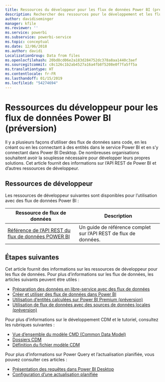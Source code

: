 ```yaml
---
title: Ressources du développeur pour les flux de données Power BI (préversion)
description: Rechercher des ressources pour le développement et les flux de données Power BI
author: davidiseminger
manager: kfile
ms.reviewer: ''
ms.service: powerbi
ms.subservice: powerbi-service
ms.topic: conceptual
ms.date: 12/06/2018
ms.author: davidi
LocalizationGroup: Data from files
ms.openlocfilehash: 20bd8cd06e2a183d284752dc378a8aa1440c3aef
ms.sourcegitcommit: c8c126c1b2ab4527a16a4fb8f5208e0f7fa5ff5a
ms.translationtype: HT
ms.contentlocale: fr-FR
ms.lasthandoff: 01/15/2019
ms.locfileid: "54274694"
---
```

# <a name="developer-resources-for-power-bi-dataflows-preview"></a>Ressources du développeur pour les flux de données Power BI (préversion)

Il y a plusieurs façons d’utiliser des flux de données sans code, en les créant ou en les connectant à des entités dans le service Power BI et en s’y connectant dans Power BI Desktop. De nombreuses organisations souhaitent avoir la souplesse nécessaire pour développer leurs propres solutions. Cet article fournit des informations sur l’API REST de Power BI et d’autres ressources de développeur.


## <a name="developer-resources"></a>Ressources de développeur

Les ressources de développeur suivantes sont disponibles pour l’utilisation avec des flux de données Power BI :


| Ressource de flux de données | Description |
| --- | --- |
| [Référence de l’API REST du flux de données POWER BI](https://go.microsoft.com/fwlink/?linkid=2047629)    | Un guide de référence complet sur l’API REST de flux de données.|


## <a name="next-steps"></a>Étapes suivantes

Cet article fournit des informations sur les ressources de développeur pour les flux de données. Pour plus d’informations sur les flux de données, les articles suivants peuvent être utiles :

* [Préparation des données en libre-service avec des flux de données](service-dataflows-overview.md)
* [Créer et utiliser des flux de données dans Power BI](service-dataflows-create-use.md)
* [Utilisation d’entités calculées sur Power BI Premium (préversion)](service-dataflows-computed-entities-premium.md)
* [Utilisation de flux de données avec des sources de données locales (préversion)](service-dataflows-on-premises-gateways.md)

Pour plus d’informations sur le développement CDM et le tutoriel, consultez les rubriques suivantes :
* [Vue d’ensemble du modèle CMD (Common Data Model) ](https://docs.microsoft.com/powerapps/common-data-model/overview)
* [Dossiers CDM](https://go.microsoft.com/fwlink/?linkid=2045304)
* [Définition du fichier modèle CDM](https://go.microsoft.com/fwlink/?linkid=2045521)


Pour plus d’informations sur Power Query et l’actualisation planifiée, vous pouvez consulter ces articles :
* [Présentation des requêtes dans Power BI Desktop](desktop-query-overview.md)
* [Configuration d’une actualisation planifiée](refresh-scheduled-refresh.md)



